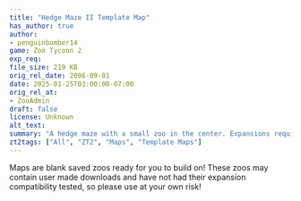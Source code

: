```yaml
---
title: "Hedge Maze II Template Map"
has_author: true
author: 
- penguinbomber14
game: Zoo Tycoon 2
exp_req: 
file_size: 219 KB
orig_rel_date: 2006-09-01
date: 2025-01-25T03:00:00-07:00
orig_rel_at: 
- ZooAdmin
draft: false
license: Unknown
alt_text: 
summary: "A hedge maze with a small zoo in the center. Expansions required none."
zt2tags: ["All", "ZT2", "Maps", "Template Maps"]
---
```

Maps are blank saved zoos ready for you to build on! These zoos may contain user made downloads and have not had their expansion compatibility tested, so please use at your own risk!